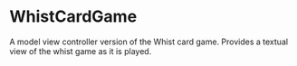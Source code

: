# WhistCardGame
A model view controller version of the Whist card game. 
Provides a textual view of the whist game as it is played.
